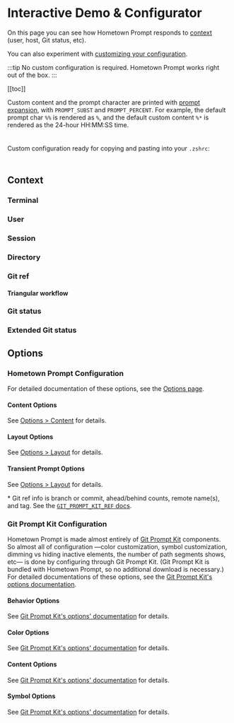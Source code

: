 # Interactive Demo & Configurator

On this page you can see how Hometown Prompt responds to [context](#context) (user, host, Git status, etc).

You can also experiment with [customizing your configuration](#configuration).

:::tip
No custom configuration is required. Hometown Prompt works right out of the box.
:::

[[toc]]

<!-- DUPE demo.md, options.md -->

Custom content and the prompt character are printed with [prompt expansion](https://zsh.sourceforge.io/Doc/Release/Prompt-Expansion.html), with `PROMPT_SUBST` and `PROMPT_PERCENT`. For example, the default prompt char `%%` is rendered as `%`, and the default custom content `%*` is rendered as the 24-hour HH:MM:SS time.

<div style="
  background-color: var(--c-bg);
  box-shadow: 0 0 1rem 1rem var(--c-bg);
  padding: 0.5rem 0;
  position: sticky;
  top: var(--navbar-height);
  z-index: 10;
">
  <PromptComponent/>

Custom configuration ready for copying and pasting into your `.zshrc`:

<ConfigComponent/>

<ResetOptionsComponent/>
</div>

## Context

### Terminal

<ContextConfigurationComponent group="Terminal"/>

### User

<ContextConfigurationComponent group="User"/>

### Session

<ContextConfigurationComponent group="Session"/>

### Directory

<ContextConfigurationComponent group="Directory"/>

### Git ref

<ContextConfigurationComponent group="Git ref"/>

#### Triangular workflow

<ContextConfigurationComponent group="Git push ref"/>

### Git status

<ContextConfigurationComponent group="Git status"/>

### Extended Git status

<ContextConfigurationComponent group="Extended Git status"/>

<div id="configuration"></div>

## Options

### Hometown Prompt Configuration

For detailed documentation of these options, see the [Options page](/options.md).

#### Content Options

See [Options > Content](/options.md#content) for details.

<OptionsConfigurationComponent group="hometown prompt content"/>

#### Layout Options

See [Options > Layout](/options.md#layout) for details.

<OptionsConfigurationComponent group="hometown prompt layout"/>

#### Transient Prompt Options

See [Options > Layout](/options.md#transient-prompt) for details.

<OptionsConfigurationComponent group="hometown prompt transient prompt"/>

\* Git ref info is branch or commit, ahead/behind counts, remote name(s), and tag. See the [`GIT_PROMPT_KIT_REF` docs](https://git-prompt-kit.olets.dev/components.html).

### Git Prompt Kit Configuration

Hometown Prompt is made almost entirely of [Git Prompt Kit](https://git-prompt-kit.olets.dev) components. So almost all of configuration —color customization, symbol customization, dimming vs hiding inactive elements, the number of path segments shows, etc— is done by configuring through Git Prompt Kit. (Git Prompt Kit is bundled with Hometown Prompt, so no additional download is necessary.) For detailed documentations of these options, see the [Git Prompt Kit's options documentation](https://git-prompt-kit.olets.dev/options.html).

#### Behavior Options

See [Git Prompt Kit's options' documentation](https://git-prompt-kit.olets.dev/options.html) for details.

<OptionsConfigurationComponent group="behavior"/>

#### Color Options

See [Git Prompt Kit's options' documentation](https://git-prompt-kit.olets.dev/options.html) for details.

<OptionsConfigurationComponent group="color"/>

#### Content Options

See [Git Prompt Kit's options' documentation](https://git-prompt-kit.olets.dev/options.html) for details.

<OptionsConfigurationComponent group="content"/>

#### Symbol Options

See [Git Prompt Kit's options' documentation](https://git-prompt-kit.olets.dev/options.html) for details.

<OptionsConfigurationComponent group="symbol"/>
